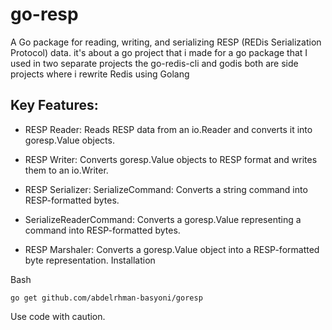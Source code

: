 # go-resp

A Go package for reading, writing, and serializing RESP (REDis Serialization Protocol) data.
it's about a go project that i made for a go package that I used in two separate projects  the go-redis-cli and godis
both are side projects where i rewrite Redis using Golang
## Key Features:

 - RESP Reader: Reads RESP data from an io.Reader and converts it into goresp.Value objects.

- RESP Writer: Converts goresp.Value objects to RESP format and writes them to an io.Writer.

- RESP Serializer:
SerializeCommand: Converts a string command into RESP-formatted bytes.

- SerializeReaderCommand: Converts a goresp.Value representing a command into RESP-formatted bytes.

- RESP Marshaler: Converts a goresp.Value object into a RESP-formatted byte representation.
Installation

Bash
```
go get github.com/abdelrhman-basyoni/goresp
```
Use code with caution.

